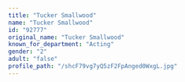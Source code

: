 ```yaml
---
title: "Tucker Smallwood"
name: "Tucker Smallwood"
id: "92777"
original_name: "Tucker Smallwood"
known_for_department: "Acting"
gender: "2"
adult: "false"
profile_path: "/shcF79vg7yQ5zF2FpAnged0WxgL.jpg"
---
```

